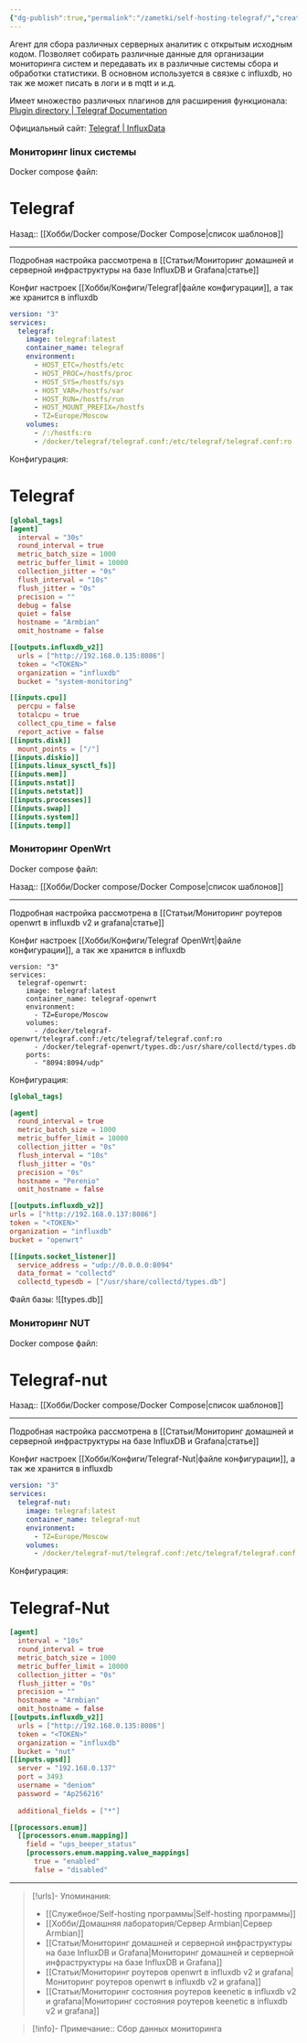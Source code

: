 ```yaml
---
{"dg-publish":true,"permalink":"/zametki/self-hosting-telegraf/","created":"2024-07-03 22:27","updated":"2024-10-01T20:36:22+03:00"}
---
```


Агент для сбора различных серверных аналитик с открытым исходным кодом. Позволяет собирать различные данные для организации мониторинга систем и передавать их в различные системы сбора и обработки статистики. В основном используется в связке с influxdb, но так же может писать в логи и в mqtt и и.д.

Имеет множество различных плагинов для расширения функционала: [Plugin directory | Telegraf Documentation](https://docs.influxdata.com/telegraf/v1/plugins/)

Официальный сайт: [Telegraf | InfluxData](https://www.influxdata.com/time-series-platform/telegraf/)
### Мониторинг linux системы

Docker compose файл:

<div class="transclusion internal-embed is-loaded"><div class="markdown-embed">

<div class="markdown-embed-title">

# Telegraf

</div>



Назад:: [[Хобби/Docker compose/Docker Compose\|список шаблонов]]

---
Подробная настройка рассмотрена в [[Статьи/Мониторинг домашней и серверной инфраструктуры на базе InfluxDB и Grafana\|статье]]

Конфиг настроек [[Хобби/Конфиги/Telegraf\|файле конфигурации]], а так же хранится в influxdb

```yaml
version: "3"
services:
  telegraf:
    image: telegraf:latest
    container_name: telegraf
    environment:
      - HOST_ETC=/hostfs/etc
      - HOST_PROC=/hostfs/proc
      - HOST_SYS=/hostfs/sys
      - HOST_VAR=/hostfs/var
      - HOST_RUN=/hostfs/run
      - HOST_MOUNT_PREFIX=/hostfs
      - TZ=Europe/Moscow
    volumes:
      - /:/hostfs:ro
      - /docker/telegraf/telegraf.conf:/etc/telegraf/telegraf.conf:ro
```



</div></div>
 
Конфигурация:

<div class="transclusion internal-embed is-loaded"><div class="markdown-embed">

<div class="markdown-embed-title">

# Telegraf

</div>



```conf
[global_tags]
[agent]
  interval = "30s"
  round_interval = true
  metric_batch_size = 1000
  metric_buffer_limit = 10000
  collection_jitter = "0s"
  flush_interval = "10s"
  flush_jitter = "0s"
  precision = ""
  debug = false
  quiet = false
  hostname = "Armbian"
  omit_hostname = false

[[outputs.influxdb_v2]]
  urls = ["http://192.168.0.135:8086"]
  token = "<TOKEN>"
  organization = "influxdb"
  bucket = "system-monitoring"

[[inputs.cpu]]
  percpu = false
  totalcpu = true
  collect_cpu_time = false
  report_active = false
[[inputs.disk]]
  mount_points = ["/"]
[[inputs.diskio]]
[[inputs.linux_sysctl_fs]]
[[inputs.mem]]
[[inputs.nstat]]
[[inputs.netstat]]
[[inputs.processes]]
[[inputs.swap]]
[[inputs.system]]
[[inputs.temp]]
```

</div></div>


### Мониторинг OpenWrt

Docker compose файл:

<div class="transclusion internal-embed is-loaded"><div class="markdown-embed">




Назад:: [[Хобби/Docker compose/Docker Compose\|список шаблонов]]

---
Подробная настройка рассмотрена в [[Статьи/Мониторинг роутеров openwrt в influxdb v2 и grafana\|статье]]

Конфиг настроек  [[Хобби/Конфиги/Telegraf OpenWrt\|файле конфигурации]], а так же хранится в influxdb

```
version: "3"
services:
  telegraf-openwrt:
    image: telegraf:latest
    container_name: telegraf-openwrt
    environment:
      - TZ=Europe/Moscow
    volumes:
      - /docker/telegraf-openwrt/telegraf.conf:/etc/telegraf/telegraf.conf:ro
      - /docker/telegraf-openwrt/types.db:/usr/share/collectd/types.db
    ports:
      - "8094:8094/udp"
```


</div></div>

Конфигурация:

<div class="transclusion internal-embed is-loaded"><div class="markdown-embed">





```conf
[global_tags]

[agent]
  round_interval = true
  metric_batch_size = 1000
  metric_buffer_limit = 10000
  collection_jitter = "0s"
  flush_interval = "10s"
  flush_jitter = "0s"
  precision = "0s"
  hostname = "Perenio"
  omit_hostname = false

[[outputs.influxdb_v2]]
urls = ["http://192.168.0.137:8086"]
token = "<TOKEN>"
organization = "influxdb"
bucket = "openwrt"

[[inputs.socket_listener]]
  service_address = "udp://0.0.0.0:8094"
  data_format = "collectd"
  collectd_typesdb = ["/usr/share/collectd/types.db"]

```

Файл базы: ![[types.db]]

</div></div>


### Мониторинг NUT

Docker compose файл:

<div class="transclusion internal-embed is-loaded"><div class="markdown-embed">

<div class="markdown-embed-title">

# Telegraf-nut

</div>



Назад:: [[Хобби/Docker compose/Docker Compose\|список шаблонов]]

---
Подробная настройка рассмотрена в [[Статьи/Мониторинг домашней и серверной инфраструктуры на базе InfluxDB и Grafana\|статье]]

Конфиг настроек [[Хобби/Конфиги/Telegraf-Nut\|файле конфигурации]], а так же хранится в influxdb

```yaml
version: "3"
services:
  telegraf-nut:
    image: telegraf:latest
    container_name: telegraf-nut
    environment:
      - TZ=Europe/Moscow
    volumes:
      - /docker/telegraf-nut/telegraf.conf:/etc/telegraf/telegraf.conf:ro
```



</div></div>

Конфигурация:

<div class="transclusion internal-embed is-loaded"><div class="markdown-embed">

<div class="markdown-embed-title">

# Telegraf-Nut

</div>




```conf
[agent]
  interval = "10s"
  round_interval = true
  metric_batch_size = 1000
  metric_buffer_limit = 10000
  collection_jitter = "0s"
  flush_jitter = "0s"
  precision = ""
  hostname = "Armbian"
  omit_hostname = false
[[outputs.influxdb_v2]]
  urls = ["http://192.168.0.135:8086"]
  token = "<TOKEN>"
  organization = "influxdb"
  bucket = "nut"
[[inputs.upsd]]
  server = "192.168.0.137"
  port = 3493
  username = "deniom"
  password = "Ap256216"
  
  additional_fields = ["*"]

[[processors.enum]]
  [[processors.enum.mapping]]
    field = "ups_beeper_status"
    [processors.enum.mapping.value_mappings]
      true = "enabled"
      false = "disabled"
```

</div></div>


---
> [!urls]- Упоминания:
> - [[Служебное/Self-hosting программы\|Self-hosting программы]]
> - [[Хобби/Домашняя лаборатория/Сервер Armbian\|Сервер Armbian]]
>- [[Статьи/Мониторинг домашней и серверной инфраструктуры на базе InfluxDB и Grafana\|Мониторинг домашней и серверной инфраструктуры на базе InfluxDB и Grafana]]
>- [[Статьи/Мониторинг роутеров openwrt в influxdb v2 и grafana\|Мониторинг роутеров openwrt в influxdb v2 и grafana]]
>- [[Статьи/Мониторинг состояния роутеров keenetic в influxdb v2 и grafanа\|Мониторинг состояния роутеров keenetic в influxdb v2 и grafanа]]

> [!info]-
> Примечание:: Сбор данных мониторинга

